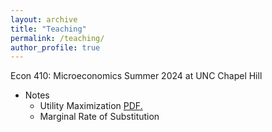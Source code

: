 ```yaml
---
layout: archive
title: "Teaching"
permalink: /teaching/
author_profile: true
---
```


<!-- {% if author.googlescholar %}
  You can also find my articles on <u><a href="{{author.googlescholar}}">my Google Scholar profile</a>.</u>
{% endif %}

{% include base_path %}

{% for post in site.publications reversed %}
  {% include archive-single.html %}
{% endfor %} -->
Econ 410: Microeconomics
Summer 2024 at UNC Chapel Hill
* Notes
  * Utility Maximization <a href="augustbruno.github.io/_pages/utility_maximization.pdf" target="_blank">PDF.</a>
  * Marginal Rate of Substitution 

  
